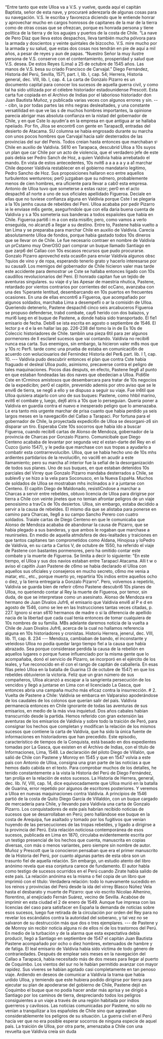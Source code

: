 “Entre tanto que este Ulloa va a V.S. y vuelve, queda aquí el capitán Baptista, señor de esta nave, y procuraré aderezarla de algunas cosas para su navegación. V.S. le escriba y favorezca diciendo que le entiende honrar y aprovechar mucho en cargos honrosos de capitanes de la mar de la tierra como de otras cosas que se ofrezcan, porque es honrada persona y tiene política de la tierra y de los aguajes y puertos de la costa de Chile. “La nave de Pero Díaz que lleva estos despachos, lleva también mucha pólvora para la armada y doscientos y veinte quintales de bizcocho. V.S. mire mucho por la armada y su salud, que estas dos cosas nos tendrán en pie de aquí a mil años, a pesar de reyes y aun de papas. “Nuestro Señor la muy ilustre persona de V.S. conserve con el contentamiento, prosperidad y salud que V.S. desea. De estos Reyes (Lima) a 25 de octubre de 1545 años. Las manos de V.S. besa su criado Francisco de Carvajal.” Diego Fernández, Historia del Perú, Sevilla, 1571, part. I, lib. I, cap. 54; Herrera, Historia general, dec. VIII, lib. I, cap. 4. La carta de Gonzalo Pizarro es un documento capital para conocer los sucesos de aquella guerra civil, y como tal ha sido utilizada por el célebre historiador estadounidense Prescott. Esta carta fue copiada en el Archivo de Indias por el laborioso historiador don Juan Bautista Muñoz, y publicada varias veces con algunos errores y sin. --- cibn, ia por todas partes las mhs negras deslealtades, y una constante versatilidad en que ve las s de muchos hombres importantes, la opinione parecia abrigar mas absoluta confianza en la nistad del gobernador de Chile, y en que Cste lo ayudm'a en la empresa en que antigua ar se hallaba npeiiado. Por fin, Jlloa se encontr6 con gente en TarapacB, entradas del desierto de Atacama. SU columna se habia engrosado durante su marcha con unos pocos hombres que Carvajal hacia salir desterrados de las provincias del sur del Penis. Todos creian hasta entonces que marchaban sᴸ Chile en auxilio de Valdivia. S610 en Tarapaca, descubrid Ulloa a 10s suyos un plan que car Chile por un acto de violencia, que el verdadero jefe de este pais debia ser Pedro Sanch de Hoz, a quien Valdivia habia arrebatado el mando. En vista de estos antecedentes, 10s nvit6 a a a a a y a a1 marchar Chile deponer Valdivia restablecer en el gobierno mandatario legitimo, Pedro Sancho de Hoz. Sus proposiciones hallaron eco entre aquellos turbulentos wentureros; per0 juzgaban que su ndmero, probablemente menos de cien hombres, era uficiente para llevar a cab0 esta empresa. Antonio de Ulloa tuvo que someterse a estas razor; per0 en el acto despach6 a1 norte a uno de sus oficiales apellidado Figueroa. Deciale en ellas que no tuviese confianza alguna en Valdivia porque Cste I se plegaria a la 10s jamhs causa de rebeldes del Peni. Ulloa acababa por pedir Pizarro ie le enviase m6s gente, asegurhndole que con ella daria buena cuenta de Valdivia y s a 10s someteria sus banderas a todos espaiioles que habia en Chile. Figueroa parti6 i m a con esta misi6n; pero, como vamos a verlo enseguida, no alcanz6 a llegar a su destino. Entre to, Pastene habia vuelto a tan Lima y se preparaba para marchar Chile en auxilio de Valdivia. Carecia absolutamente Ulloa de fondos, porque habia gastado todos 10s dineros que se llevar on de Chile. Le fue necesario contraer en nombre de Valdivia un prCstamo muy OnerOSO pari comprar un buque llamado Santiago en que zarp6 del Callao con 10s escasos recursos que pudo procurarse. Gonzalo Pizarro aprovechd esta ocasi6n para enviar Valdivia algunos obsc ?quios de vino y de ropa, esperando tenerlo grato y hacerlo interesarse por su causa9. Los memigos del gobernador de Chile hicieron valer mas tarde este accidente para demostrar ue Cste se hallaba entonces ligado con 10s caudillos revolucionarios del Peni. El honrado capitan fue un tejido de aventuras singulares. su viaje d y las Apesar de maestria nhutica, Pastene, retardado por vientos contrarios por corrientes del ocCano, avanzaba con una des %perante lentitud, desembarcando en 10s puertos en frecuentes ocasiones. En una de ellas encontr6 a Figueroa, que acompafiado por algunos soldados, marchaba Lima a desempefii o ar la comisidn de Ulloa. Queriendo detenerlo, Pastene despach6 cinco seis arcabuceros Figueroa se propuso defenderse, trabd combate, cay6 herido con dos balazos, y muri6 lueg en el buque de Pastene, a donde habia sido transportado. El fie1 emisario de fecha. Debi6 se ista escrita en agosto o septiembre de 1546. El lector p e d e la en hallar las pp. 226-238 del tomo la in de Es 10s de Coleccic historiadores de Chile. tambiin una pieza 6til para zer algunos pormenores de II esclarel sucesos que vai contando. Valdivia no recibi6 nunca esa carta. Sus enemigos, sin embargo, la hicieron valer m8s mos que y 10s rc Perfi. tarde comc una prueba de estaba en comunicaci6n de acuerdo con woluciouarios del Fernindez Historia del Per&#x26; part. lib. I 1, cap. 10. --- Valdivia pudo descubrir entonces el plan que contra Cste habia fraguado el desleal Ulloa pudo, asimismo, precaverse contra el peligro de tales maquinaciones. Pocos dias desputs, en efecto, Pastene lleg6 a1 punto en que estaban fondeadas las dos naves que obedecian a Ulloa. Pidi6le Cste en tCrminos amistosos que desembarcara para tratar de 10s negocios de la expedicibn; per0 el capitin, prevenido ademis por otro aviso que se le envi6 de tierra, se neg6 a ello y se dispuso a seguir su viaje. Fue in6til que Ulloa quisiera atajarlo con uno de sus buques: Pastene, como hhbil marino, evit6 el combate y, luego, dej6 atris a 10s que lo perseguian. Queria poner a Valdivia en guardia contra el nuevo e inesperado peligro que lo amenazaba. Le era tanto mis urgente marchar de prisa cuanto que habia perdido ya seis largos meses en la navegaci6n del Callao a Tarapaci. Por fortuna para el gobernador de Chile, la proyectada expedici6n de Ulloa se desorgani-z6 sin disparar un tiro. Esperaba Cste 10s socorros que habia ido a buscar Figueroa, cuando recibi6 cartas de Alonso de Mendoza, gobernador de la provincia de Charcas por Gonzalo Pizarro. Comunicibale que Diego Centeno acababa de levantar por segunda vez el estan-darte del Rey en el Cuzco (junio 1547), y le pedia que marchase con sus tropas a ayudarlo a combatir esta contrarrevolucibn. Ulloa, que se habia hecho uno de 10s mhs ardientes partidarios de la revoluci6n, no vacil6 en acudir a este Ilamamiento; pero su marcha a1 interior fue la sefial de la desorganizacidn de todos sus planes. Uno de sus buques, en que estaban detenidos 10s parciales del Virrey que Gonzalo Pizarro mandaba desterrados a Chile, se sublev6 y se hizo a la vela para Soconusco, en la Nueva EspaHa. Muchos de soldados de Ulloa se mostraban mhs inclinados a ir a juntarse con Centeno. El capitin Diego de Maldonado, resistiCndose a marchar a Charcas a servir entre rebeldes, obtuvo licencia de Ulloa para dirigirse por tierra a Chile con veinte jinetes que no temian afrontar peligros de un viaje penosisimo a travCs de 10s desiertos. Ulloa, sin embargo, estaba decidido a servir a la causa de rebeldes. El mismo dia que se alistaba para ponerse en camino para Charcas, lleg6 a su campo Sancho Perero con cuatro soldados. Traiale cartas de Diego Centeno en que le comunicaba que Alonso de Mendoza acababa de abandonar la causa de Pizarro, que se habia plegado a sus banderas, y que ambos le rogaban que marchase a reunirseles. En medio de aquella atmdsfera de des-lealtades y traiciones en que tantos capitanes tan comprometidos como Aldana, Hinojosa y loPedro de Valdivia, en su carta a Carlos V, de octubre de 1550, ha referido el viaje de Pastene con bastantes pormenores, pero ha omitido contar este combate y la muerte de Figueroa. Se limita a decir lo siguiente: "En este tiempo, el Ulloa y sus dos navios estaban entre Tarapacl Atacama. Alli t w o aviso el capitln Juan Pastene de c6mo se habia declarado el Ulloa con aquellos sus oficiales y consejeros en mucho secreto, c6mo me venia a matar, etc., etc., porque muerto yo, repartiria 10s indios entre aquellos ocho o diez, y la tierra entregaria a Gonzalo Pizarro". Pero, volvemos a repetirlo, Valdivia se guarda bien de referir c6mo Pastene descubri6 10s planes de Ulloa, no queriendo contar al Rey la muerte de Figueroa, por temor, sin duda, de que se interpretase como un asesinato. Alonso de Mendoza era hermano de Juan Dlvalos Jufr6, el emisario que Valdivia envi6 al P e d en agosto de 1546, como se lee en las Instrucciones tantas veces citadas, p. 227. Ignoro si eran s610 hermanos de madre o si la diferencia de apellido nacia de la libertad que cada cual tenia entonces de tomar cualquiera de 10s nombres de su familia. MBs adelante daremos noticia de la vuelta a Chile de Juan Divalos Jufr6, acerca de la cual no hallamos referencia alguna en 10s historiadores y cronistas. Historiu Herrera, jenerul, dec. VIII, lib. 11, cap. 8. 234 --- Mendoza, cambiaban de bando, el inconstante y veleidoso Ulloa no podía quedar largo tiempo fiel a la causa que había abrazado. Sea porque considerase perdida la causa de la rebelión en aquellos lugares o porque fuese influenciado por la misma gente que lo acompañaba, donó el servicio de Pizarro, se incorporó en el ejército de los leales, y fue reconocido en él con el rango de capitán de caballería. En esas filas peleó Ulloa en la batalla de Guarina (3 de octubre de 1547) en que los rebeldes obtuvieron la victoria. Feliz que un gran número de sus compañeros, Ulloa alcanzó a escapar a la sangrienta persecución de los vencidos y llegó a juntarse en Lima con el licenciado La Gasca, que entonces abría una campaña mucho más eficaz contra la insurrección. # 2. Vuelta de Pastene a Chile: Valdivia se embarca en Valparaíso apoderándose de los caudales de los colonos que querían salir del país. Valdivia permanecía entonces en Chile ignorante de todas las aventuras de sus emisarios, en medio de la más viva inquietud. Dos años cabales habían transcurrido desde la partida. Hemos referido con gran extensión las aventuras de los emisarios de Valdivia y sobre todo la traición de Peró, para consignar los hechos que completan y modifican la relación de los mismos sucesos que contiene la carta de Valdivia, que ha sido la única fuente de informaciones en historiadores que han precedido. Este episodio, característico de tiempos de la Conquista, está basado en dos expedientes tomadas por La Gasca, que existen en el Archivo de Indias, con el título de Informaciones, Lima, 1548. La declaración del piloto Diego de Villalón, que salió de Chile con Pastene y Monroy en 1545 y que en 1547 volvía a este país con Antonio de Ulloa, consigna una gran parte de las noticias a que hemos dado cabida en el texto. Para comprobar muchos de los detalles, he tenido constantemente a la vista la Historia del Perú de Diego Fernández, tan prolija en la relación de estos sucesos. La Historia de Herrera, general, dec. lib. IV, VIII, cap. 14, dice equivocadamente que Ulloa murió en la batalla de Guarina, error repetido por algunos de escritores posteriores. Y veremos a Ulloa en nuevas maquinaciones contra Valdivia. A principios de 1546 partió de la costa de Quito Diego García de Villaldón, con un buque cargado de mercadería para Chile, y llevando para Valdivia una carta de Gonzalo Pizarro. Los conquistadores de este país habrían recibido noticias de sucesos que se desarrollaban en Perú; pero hallándose ese buque en la costa de Arequipa, fue asaltado y tomado por los fugitivos que venían huyendo de las persecuciones de las tropas rebeldes, y ligado a dirigirse a la provincia del Perú. Esta relación noticiosa contemporánea de esos sucesos, publicada en Lima en 1870, circulaba evidentemente escrita por un testigo presencial de los hechos que cuenta, manuscrita en copias diversas, con más o menos variantes, pero siempre sin nombre de autor. Muñoz y Prescott que la conocieron pensaban que era el primer manuscrito de la Historia del Perú, por cuanto algunas partes de esta obra son un trasunto fiel de aquella relación. Sin embargo, un estudio atento del libro anónimo revela que esa conjetura carece de fundamento. El autor habla como testigo de sucesos ocurridos en el Perú cuando Zirate había salido de este país. La relación anónima es la misma o fiel copia de un libro que imprimió con el título: Verdadera relación: todo lo nuevamente sucedido en los reinos y provincias del Perú desde la ida del virrey Blasco Núñez Vela hasta el desbarato y muerte de Pizarro: que vio escrito Nicolao Alhenino, florentino, al enejiciado Fernán Suárez, vecino de Sevilla. Acabóse de imprimir en esta ciudad el 2 de enero de 1549. Aunque fue impresa con las licencias del caso para satisfacer en España la demanda de noticias sobre esos sucesos, luego fue retirada de la circulación por orden del Rey para no revelar los escándalos contra la autoridad del soberano, y tal vez no se salvaron de su destrucción más que dos o tres ejemplares. --- de Pastene y de Monroy sin recibir noticia alguna ni de ellos ni de los trastornos del Perú. En medio de la turbación y de la alarma que esta expectativa debía producir, llegó a Santiago en septiembre de 1547 el capitán Juan Bautista Pastene acompañado por ocho o diez hombres, extenuados de hambre y de fatiga. El leal emisario de Valdivia había sido víctima de todo género de contrariedades. Después de emplear seis meses en la navegación del Callao a Tarapacá, había necesitado más de dos meses para llegar al puerto de Coquimbo. Los vientos del sur no le habían permitido avanzar con mayor rapidez. Sus víveres se habían agotado casi completamente en tan penoso viaje. Ardiendo en deseos de comunicar a Valdivia la trama que había urdido Ulloa, y temiendo que este hubiera podido dirigirse por tierra para ejecutar su plan de apoderarse del gobierno de Chile, Pastene dejó en Coquimbo el buque que no podía hacer andar más aprisa y se dirigió a Santiago por los caminos de tierra, despreciando todos los peligros consiguientes a un viaje a través de una región habitada por indios guerreros y cavilosos. Las noticias comunicadas por Pastene, no sólo no venían a tranquilizar a los españoles de Chile sino que agravaban considerablemente los peligros de su situación. La guerra civil en el Perú hacía ver que no era posible esperar socorros de ninguna especie de aquel país. La traición de Ulloa, por otra parte, amenazaba a Chile con una revuelta que Valdivia creía sin duda
